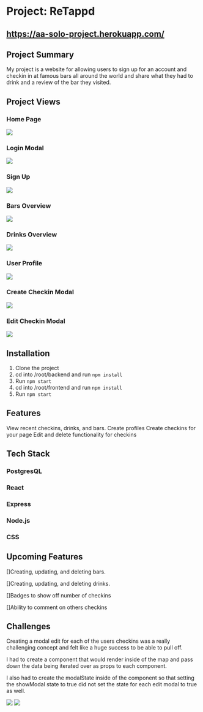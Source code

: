 # Project: ReTappd
## https://aa-solo-project.herokuapp.com/

## Project Summary 
My project is a website for allowing users to sign up for an account and checkin in at famous bars all around the world and share what they had to drink and a review of the bar they visited.

## Project Views
### Home Page
![](https://res.cloudinary.com/dsjuna344/image/upload/v1642112311/screenshots/HomePage_Screenshot_elgzcz.png)

### Login Modal
![](https://res.cloudinary.com/dsjuna344/image/upload/v1642112313/screenshots/LoginModalScreenshot_o9lmrl.png)

### Sign Up
![](https://res.cloudinary.com/dsjuna344/image/upload/v1642112316/screenshots/SignupPageScreenshot_crmwoe.png)

### Bars Overview
![](https://res.cloudinary.com/dsjuna344/image/upload/v1642112303/screenshots/Bars_Overview_Screenshot_ar4nso.png)

### Drinks Overview
![](https://res.cloudinary.com/dsjuna344/image/upload/v1642112308/screenshots/Drinks_Overview_Screenshot_ga0j5k.png)

### User Profile
![](https://res.cloudinary.com/dsjuna344/image/upload/v1642112317/screenshots/UserProfileScreenshot_vrhtx7.png)

### Create Checkin Modal
![](https://res.cloudinary.com/dsjuna344/image/upload/v1642112305/screenshots/CreateCheckinModal_hbs3dy.png)

### Edit Checkin Modal
![](https://res.cloudinary.com/dsjuna344/image/upload/v1642112309/screenshots/EditCheckinModal_lywawj.png)


## Installation
1) Clone the project
2) cd into /root/backend and run `npm install`
3) Run `npm start`
4) cd into /root/frontend and run `npm install`
5) Run `npm start`

## Features
View recent checkins, drinks, and bars.
Create profiles
Create checkins for your page
Edit and delete functionality for checkins

## Tech Stack
### PostgresQL
### React
### Express
### Node.js
### CSS

## Upcoming Features
[]Creating, updating, and deleting bars.

[]Creating, updating, and deleting drinks.

[]Badges to show off number of checkins

[]Ability to comment on others checkins

## Challenges
Creating a modal edit for each of the users checkins was a really challenging concept and felt like a huge success to be able to pull off.

I had to create a component that would render inside of the map and pass down the data being iterated over as props to each component.

I also had to create the modalState inside of the component so that setting the showModal state to true did not set the state for each edit modal to true as well.


![](https://res.cloudinary.com/dsjuna344/image/upload/v1642112858/screenshots/EditCheckinFunction_x0uogo.png)
![](https://res.cloudinary.com/dsjuna344/image/upload/v1642112856/screenshots/ScreenshotCheckinModalcard_dvwrju.png)


